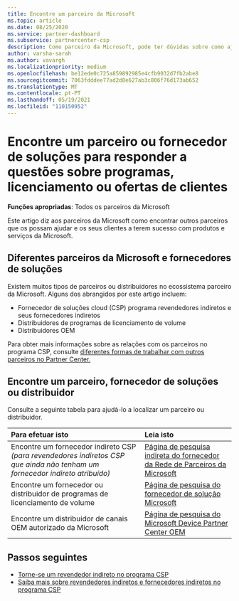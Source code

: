 ```yaml
---
title: Encontre um parceiro da Microsoft
ms.topic: article
ms.date: 08/25/2020
ms.service: partner-dashboard
ms.subservice: partnercenter-csp
description: Como parceiro da Microsoft, pode ter dúvidas sobre como ajudar os seus clientes ou programas específicos. Encontre outros parceiros que possam ajudar.
author: varsha-sarah
ms.author: vavargh
ms.localizationpriority: medium
ms.openlocfilehash: be12ede0c725a859892985e4cfb9032d7fb2abe8
ms.sourcegitcommit: 7063fdddee77ad2d8e627ab3c806f76d173ab652
ms.translationtype: MT
ms.contentlocale: pt-PT
ms.lasthandoff: 05/19/2021
ms.locfileid: "110150952"
---
```

# <a name="find-a-partner-or-solution-provider-to-answer-questions-about-programs-licensing-or-customer-deals"></a>Encontre um parceiro ou fornecedor de soluções para responder a questões sobre programas, licenciamento ou ofertas de clientes 

**Funções apropriadas**: Todos os parceiros da Microsoft

Este artigo diz aos parceiros da Microsoft como encontrar outros parceiros que os possam ajudar e os seus clientes a terem sucesso com produtos e serviços da Microsoft.

## <a name="different-microsoft-partners-and-solution-providers"></a>Diferentes parceiros da Microsoft e fornecedores de soluções

Existem muitos tipos de parceiros ou distribuidores no ecossistema parceiro da Microsoft. Alguns dos abrangidos por este artigo incluem:

- Fornecedor de soluções cloud (CSP) programa revendedores indiretos e seus fornecedores indiretos
- Distribuidores de programas de licenciamento de volume
- Distribuidores OEM

Para obter mais informações sobre as relações com os parceiros no programa CSP, consulte [diferentes formas de trabalhar com outros parceiros no Partner Center.](work-with-other-partners.md)

## <a name="find-a-partner-solution-provider-or-distributor"></a>Encontre um parceiro, fornecedor de soluções ou distribuidor

Consulte a seguinte tabela para ajudá-lo a localizar um parceiro ou distribuidor.

|Para efetuar isto  | Leia isto  |
|:------------------|:--------------- |
|Encontre um fornecedor indireto CSP *(para revendedores indiretos CSP que ainda não tenham um fornecedor indireto atribuído)* | [Página de pesquisa indireta do fornecedor da Rede de Parceiros da Microsoft](https://partner.microsoft.com/membership/cloud-solution-provider/find-a-provider)  |
|Encontre um fornecedor ou distribuidor de programas de licenciamento de volume  | [Página de pesquisa do fornecedor de solução Microsoft](https://www.microsoft.com/solution-providers/home)  |
|Encontre um distribuidor de canais OEM autorizado da Microsoft  | [Página de pesquisa do Microsoft Device Partner Center OEM](https://devicepartner.microsoft.com/connect/distributor)  |

## <a name="next-steps"></a>Passos seguintes

- [Torne-se um revendedor indireto no programa CSP](https://partner.microsoft.com/licensing)
- [Saiba mais sobre revendedores indiretos e fornecedores indiretos no programa CSP](work-with-other-partners.md)